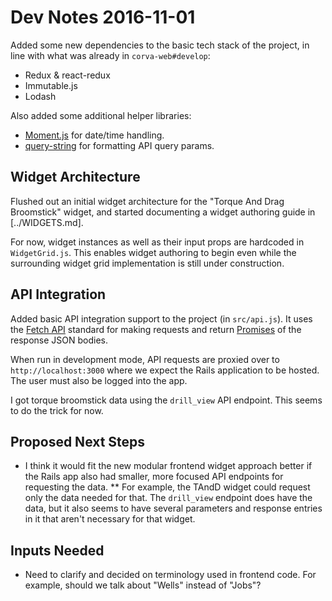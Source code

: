 # Dev Notes 2016-11-01

Added some new dependencies to the basic tech stack of the project, in line with what was already in `corva-web#develop`:

* Redux & react-redux
* Immutable.js
* Lodash

Also added some additional helper libraries:

* [Moment.js](http://momentjs.com/docs/) for date/time handling.
* [query-string](https://www.npmjs.com/package/query-string) for formatting API query params.

## Widget Architecture

Flushed out an initial widget architecture for the "Torque And Drag Broomstick" widget, and started documenting a widget authoring guide in [../WIDGETS.md].

For now, widget instances as well as their input props are hardcoded in `WidgetGrid.js`. This enables widget authoring to begin even while the surrounding widget grid implementation is still under construction.

## API Integration

Added basic API integration support to the project (in `src/api.js`). It uses the [Fetch API](https://developer.mozilla.org/en/docs/Web/API/Fetch_API) standard for making requests and return [Promises](https://developer.mozilla.org/en/docs/Web/JavaScript/Reference/Global_Objects/Promise) of the response JSON bodies.

When run in development mode, API requests are proxied over to `http://localhost:3000` where we expect the Rails application to be hosted. The user must also be logged into the app.

I got torque broomstick data using the `drill_view` API endpoint. This seems to do the trick for now.

## Proposed Next Steps

* I think it would fit the new modular frontend widget approach better if the Rails app also had smaller, more focused API endpoints for requesting the data.
** For example, the TAndD widget could request only the data needed for that. The `drill_view` endpoint does have the data, but it also seems to have several parameters and response entries in it that aren't necessary for that widget.

## Inputs Needed

* Need to clarify and decided on terminology used in frontend code. For example, should we talk about "Wells" instead of "Jobs"?
